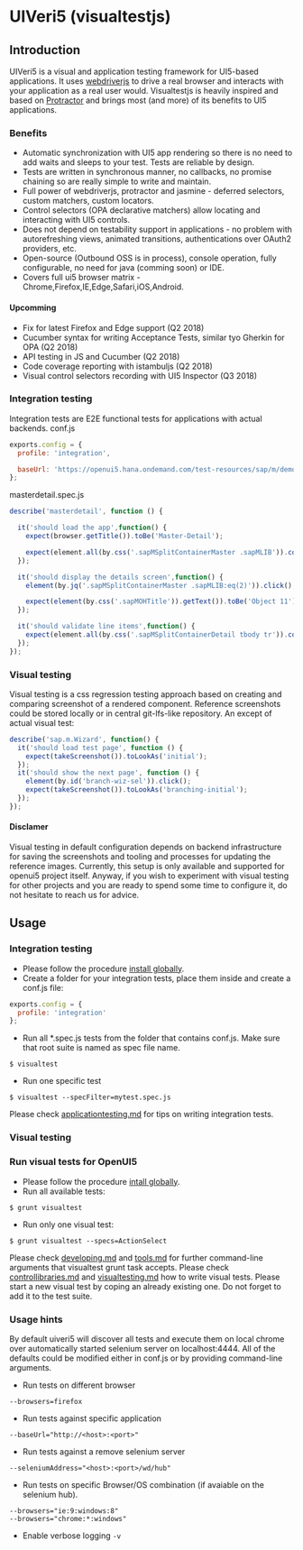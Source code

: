 # UIVeri5 (visualtestjs)

## Introduction
UIVeri5 is a visual and application testing framework for UI5-based applications. It uses
[webdriverjs](https://code.google.com/p/selenium/wiki/WebDriverJs) to drive a real browser and interacts with your
application as a real user would. Visualtestjs is heavily inspired and based on [Protractor](http://www.protractortest.org/)
and brings most (and more) of its benefits to UI5 applications.

### Benefits
* Automatic synchronization with UI5 app rendering so there is no need to add waits and sleeps to your test. Tests are reliable by design.
* Tests are written in synchronous manner, no callbacks, no promise chaining so are really simple to write and maintain.
* Full power of webdriverjs, protractor and jasmine - deferred selectors, custom matchers, custom locators.
* Control selectors (OPA declarative matchers) allow locating and interacting with UI5 controls.
* Does not depend on testability support in applications - no problem with autorefreshing views, animated transitions, authentications over OAuth2 providers, etc.
* Open-source (Outbound OSS is in process), console operation, fully configurable, no need for java (comming soon) or IDE.
* Covers full ui5 browser matrix - Chrome,Firefox,IE,Edge,Safari,iOS,Android.

#### Upcomming 
* Fix for latest Firefox and Edge support (Q2 2018)
* Cucumber syntax for writing Acceptance Tests, similar tyo Gherkin for OPA (Q2 2018)
* API testing in JS and Cucumber (Q2 2018)
* Code coverage reporting with istambuljs (Q2 2018)
* Visual control selectors recording with UI5 Inspector (Q3 2018) 

### Integration testing
Integration tests are E2E functional tests for applications with actual backends. 
conf.js
```js
exports.config = {
  profile: 'integration',

  baseUrl: 'https://openui5.hana.ondemand.com/test-resources/sap/m/demokit/master-detail/webapp/test/mockServer.html',
};
```
masterdetail.spec.js
```js
describe('masterdetail', function () {

  it('should load the app',function() {
    expect(browser.getTitle()).toBe('Master-Detail');

    expect(element.all(by.css('.sapMSplitContainerMaster .sapMLIB')).count()).toBe(21);
  });

  it('should display the details screen',function() {
    element(by.jq('.sapMSplitContainerMaster .sapMLIB:eq(2)')).click();

    expect(element(by.css('.sapMOHTitle')).getText()).toBe('Object 11');
  });

  it('should validate line items',function() {
    expect(element.all(by.css('.sapMSplitContainerDetail tbody tr')).count()).toBe(2);
  });
});
```

### Visual testing
Visual testing is a css regression testing approach based on creating and comparing screenshot of a rendered component.
Reference screenshots could be stored locally or in central git-lfs-like repository.
An except of actual visual test:
```js
describe('sap.m.Wizard', function() {
  it('should load test page', function () {
    expect(takeScreenshot()).toLookAs('initial');
  });
  it('should show the next page', function () {
    element(by.id('branch-wiz-sel')).click();
    expect(takeScreenshot()).toLookAs('branching-initial');
  });
});
```
#### Disclamer
Visual testing in default configuration depends on backend infrastructure for saving the screenshots and tooling and processes for updating the reference images. Currently, this setup is only available and supported for openui5 project itself.
Anyway, if you wish to experiment with visual testing for other projects and you are ready to spend some time to configure it, do not hesitate to reach us for advice.

## Usage

### Integration testing
* Please follow the procedure [install globally](docs/installation.md).
* Create a folder for your integration tests, place them inside and create a conf.js file:
```js
exports.config = {
  profile: 'integration'
};
```
* Run all *.spec.js tests from the folder that contains conf.js. Make sure that root suite is named as spec file name.
```
$ visualtest
```
* Run one specific test
```
$ visualtest --specFilter=mytest.spec.js
```
Please check [applicationtesting.md](docs/usage/applicationtesting.md) for tips on writing integration tests.

### Visual testing

### Run visual tests for OpenUI5
* Please follow the procedure [intall globally](docs/installation.md).
* Run all available tests:
```
$ grunt visualtest
```
* Run only one visual test:
```
$ grunt visualtest --specs=ActionSelect
```
Please check [developing.md](https://github.com/SAP/openui5/blob/master/docs/developing.md) and
[tools.md](https://github.com/SAP/openui5/blob/master/docs/tools.md) for further command-line arguments that
visualtest grunt task accepts. Please check [controllibraries.md](https://github.com/SAP/openui5/blob/master/docs/controllibraries.md)
and [visualtesting.md](docs/usage/visualtesting.md) how to write visual tests.
Please start a new visual test by coping an already existing one. Do not forget to add it to the test suite.

### Usage hints

By default uiveri5 will discover all tests and execute them on local chrome
over automatically started selenium server on localhost:4444.
All of the defaults could be modified either in conf.js or by providing command-line arguments.

* Run tests on different browser
```
--browsers=firefox
```
* Run tests against specific application
```
--baseUrl="http://<host>:<port>"
```
* Run tests against a remove selenium server
```
--seleniumAddress="<host>:<port>/wd/hub"
```
* Run tests on specific Browser/OS combination (if avaiable on the selenium hub).
```
--browsers="ie:9:windows:8"
--browsers="chrome:*:windows"
```
* Enable verbose logging
`-v`
